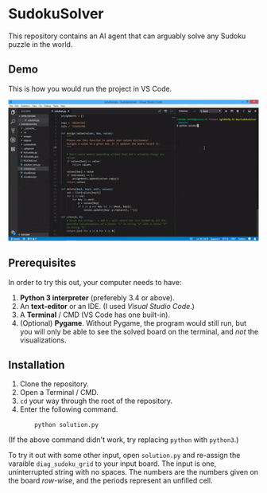 # SudokuSolver

This repository contains an AI agent that can arguably solve any Sudoku puzzle in the world.

## Demo
This is how you would run the project in VS Code.

![](https://raw.githubusercontent.com/rafi007akhtar/SudokuSolver/master/solving.gif)

## Prerequisites
In order to try this out, your computer needs to have:

1. **Python 3 interpreter** (preferebly 3.4 or above).
2. An **text-editor** or an IDE. (I used _Visual Studio Code_.)
3. A **Terminal** / CMD (VS Code has one built-in).
3. (Optional) **Pygame**. Without Pygame, the program would still run, but you will only be able to see the solved board on the terminal, and _not_ the visualizations.

## Installation

1. Clone the repository.
2. Open a Terminal / CMD.
2. `cd` your way through the root of the repository.
4. Enter the following command.
    ```
        python solution.py
    ```
(If the above command didn't work, try replacing `python` with `python3`.)

To try it out with some other input, open `solution.py` and re-assign the varaible `diag_sudoku_grid` to your input board. The input is one, uninterrupted string with no spaces. The numbers are the numbers given on the board *row-wise*, and the periods represent an unfilled cell.
